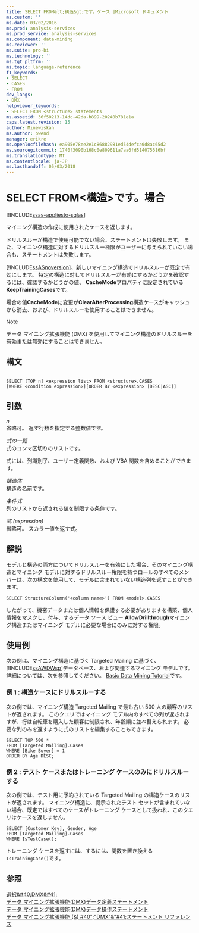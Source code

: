 ```yaml
---
title: SELECT FROM&lt;構造&gt;です。ケース |Microsoft ドキュメント
ms.custom: ''
ms.date: 03/02/2016
ms.prod: analysis-services
ms.prod_service: analysis-services
ms.component: data-mining
ms.reviewer: ''
ms.suite: pro-bi
ms.technology: ''
ms.tgt_pltfrm: ''
ms.topic: language-reference
f1_keywords:
- SELECT
- CASES
- FROM
dev_langs:
- DMX
helpviewer_keywords:
- SELECT FROM <structure> statements
ms.assetid: 36f50213-14dc-42da-b899-20240b781e1a
caps.latest.revision: 15
author: Minewiskan
ms.author: owend
manager: erikre
ms.openlocfilehash: ea905e78ee2e1c86882981ed54defca0d8ac65d2
ms.sourcegitcommit: 1740f3090b168c0e809611a7aa6fd514075616bf
ms.translationtype: MT
ms.contentlocale: ja-JP
ms.lasthandoff: 05/03/2018
---
```

# <a name="select-from-ltstructuregtcases"></a>SELECT FROM&lt;構造&gt;です。場合
[!INCLUDE[ssas-appliesto-sqlas](../includes/ssas-appliesto-sqlas.md)]

  マイニング構造の作成に使用されたケースを返します。  
  
 ドリルスルーが構造で使用可能でない場合、ステートメントは失敗します。 また、マイニング構造に対するドリルスルー権限がユーザーに与えられていない場合も、ステートメントは失敗します。  
  
 [!INCLUDE[ssASnoversion](../includes/ssasnoversion-md.md)]、新しいマイニング構造でドリルスルーが既定で有効にします。 特定の構造に対してドリルスルーが有効にするかどうかを確認するには、確認するかどうかの値、 **CacheMode**プロパティに設定されている**KeepTrainingCases**です。  
  
 場合の値**CacheMode**に変更が**ClearAfterProcessing**構造ケースがキャッシュから消去、および、ドリルスルーを使用することはできません。  
  
> [!NOTE]  
>  データ マイニング拡張機能 (DMX) を使用してマイニング構造のドリルスルーを有効または無効にすることはできません。  
  
## <a name="syntax"></a>構文  
  
```  
  
SELECT [TOP n] <expression list> FROM <structure>.CASES  
[WHERE <condition expression>][ORDER BY <expression> [DESC|ASC]]  
```  
  
## <a name="arguments"></a>引数  
 *n*  
 省略可。 返す行数を指定する整数値です。  
  
 *式の一覧*  
 式のコンマ区切りのリストです。  
  
 式には、列識別子、ユーザー定義関数、および VBA 関数を含めることができます。  
  
 *構造体*  
 構造の名前です。  
  
 *条件式*  
 列のリストから返される値を制限する条件です。  
  
 *式 (expression)*  
 省略可。 スカラー値を返す式。  
  
## <a name="remarks"></a>解説  
 モデルと構造の両方についてドリルスルーを有効にした場合、そのマイニング構造とマイニング モデルに対するドリルスルー権限を持つロールのすべてのメンバーは、次の構文を使用して、モデルに含まれていない構造列を返すことができます。  
  
```  
SELECT StructureColumn('<column name>') FROM <model>.CASES  
```  
  
 したがって、機密データまたは個人情報を保護する必要がありますを構築、個人情報をマスクし、付与、するデータ ソース ビュー **AllowDrillthrough**マイニング構造またはマイニング モデルに必要な場合にのみに対する権限。  
  
## <a name="examples"></a>使用例  
 次の例は、マイニング構造に基づく Targeted Mailing に基づく、[!INCLUDE[ssAWDWsp](../includes/ssawdwsp-md.md)]データベース、および関連するマイニング モデルです。 詳細については、次を参照してください。 [Basic Data Mining Tutorial](http://msdn.microsoft.com/library/6602edb6-d160-43fb-83c8-9df5dddfeb9c)です。  
  
### <a name="example-1-drill-through-to-structure-cases"></a>例 1 : 構造ケースにドリルスルーする  
 次の例では、マイニング構造 Targeted Mailing で最も古い 500 人の顧客のリストが返されます。 このクエリではマイニング モデル内のすべての列が返されますが、行は自転車を購入した顧客に制限され、年齢順に並べ替えられます。 必要な列のみを返すように式のリストを編集することもできます。  
  
```  
SELECT TOP 500 *  
FROM [Targeted Mailing].Cases  
WHERE [Bike Buyer] = 1  
ORDER BY Age DESC;  
```  
  
### <a name="example-2-drillthrough-to-test-or-training-cases-only"></a>例 2 : テスト ケースまたはトレーニング ケースのみにドリルスルーする  
 次の例では、テスト用に予約されている Targeted Mailing の構造ケースのリストが返されます。 マイニング構造に、提示されたテスト セットが含まれていない場合、既定ではすべてのケースがトレーニング ケースとして扱われ、このクエリはケースを返しません。  
  
```  
SELECT [Customer Key], Gender, Age  
FROM [Targeted Mailing].Cases  
WHERE IsTestCase();  
```  
  
 トレーニング ケースを返すには、するには、関数を置き換える`IsTrainingCase()`です。  
  
## <a name="see-also"></a>参照  
 [選択&AMP;#40;DMX&AMP;#41;](../dmx/select-dmx.md)   
 [データ マイニング拡張機能&#40;DMX&#41;データ定義ステートメント](../dmx/dmx-statements-data-definition.md)   
 [データ マイニング拡張機能&#40;DMX&#41;データ操作ステートメント](../dmx/dmx-statements-data-manipulation.md)   
 [データ マイニング拡張機能 (&) #40";"DMX"&"#41;ステートメント リファレンス](../dmx/data-mining-extensions-dmx-statements.md)  
  
  
